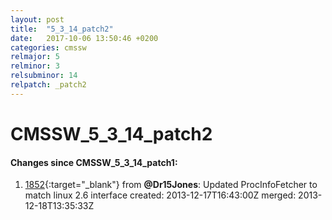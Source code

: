 ```yaml
---
layout: post
title:  "5_3_14_patch2"
date:   2017-10-06 13:50:46 +0200
categories: cmssw
relmajor: 5
relminor: 3
relsubminor: 14
relpatch: _patch2
---
```


# CMSSW_5_3_14_patch2
#### Changes since CMSSW_5_3_14_patch1:

1. [1852](http://github.com/cms-sw/cmssw/pull/1852){:target="_blank"}  from **@Dr15Jones**: Updated ProcInfoFetcher to match linux 2.6 interface created: 2013-12-17T16:43:00Z merged: 2013-12-18T13:35:33Z
